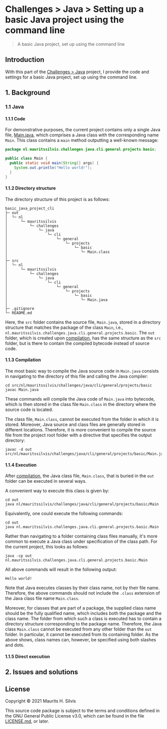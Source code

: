 # Challenges > Java > Setting up a basic Java project using the command line

> A basic Java project, set up using the command line

## Introduction

With this part of the [Challenges > Java](..) project, I provide the code and settings for a basic Java project, set up using the command line.

## 1. Background

### 1.1 Java

#### 1.1.1 Code

For demonstrative purposes, the current project contains only a single Java file, [Main.java](src/nl/mauritssilvis/challenges/java/cli/general/projects/basic/Main.java), which comprises a Java class with the corresponding name `Main`. 
This class contains a `main` method outputting a well-known message:

```java
package nl.mauritssilvis.challenges.java.cli.general.projects.basic;

public class Main {
  public static void main(String[] args) {
    System.out.println("Hello world!");
  }
}
```

#### 1.1.2 Directory structure

The directory structure of this project is as follows:

```text
basic_java_project_cli
├─ out
│  └─ nl
│      └─ mauritssilvis
│          └─ challenges
│              └─ java
│                  └─ cli
│                      └─ general
│                          └─ projects
│                              └─ basic
│                                 └─ Main.class
│
├─ src
│  └─ nl
│      └─ mauritssilvis
│          └─ challenges
│              └─ java
│                  └─ cli
│                      └─ general
│                          └─ projects
│                              └─ basic
│                                 └─ Main.java
│
├─ .gitignore
└─ README.md
```

Here, the `src` folder contains the source file, `Main.java`, stored in a directory structure that matches the package of the class `Main`, i.e., `nl.mauritssilvis.challenges.java.cli.general.projects.basic`.
The `out` folder, which is created upon [compilation](#113-compilation), has the same structure as the `src` folder, but is there to contain the compiled bytecode instead of source code.

#### 1.1.3 Compilation

The most basic way to compile the Java source code in `Main.java` consists in navigating to the directory of this file and calling the Java compiler:

```shell
cd src/nl/mauritssilvis/challenges/java/cli/general/projects/basic
javac Main.java
```

These commands will compile the Java code of `Main.java` into bytecode, which is then stored in the class file `Main.class` in the directory where the source code is located.

The class file, `Main.class`, cannot be executed from the folder in which it is stored.
Moreover, Java source and class files are generally stored in different locations.
Therefore, it is more convenient to compile the source file from the project root folder with a directive that specifies the output directory:

```shell
javac -d out src/nl/mauritssilvis/challenges/java/cli/general/projects/basic/Main.java
```

#### 1.1.4 Execution

After [compilation](#113-compilation), the Java class file, `Main.class`, that is buried in the `out` folder can be executed in several ways.

A convenient way to execute this class is given by:

```shell
cd out
java nl/mauritssilvis/challenges/java/cli/general/projects/basic/Main
```

Equivalently, one could execute the following commands:

```shell
cd out
java nl.mauritssilvis.challenges.java.cli.general.projects.basic.Main
```

Rather than navigating to a folder containing class files manually, it's more common to execute a Java class under specification of the class path.
For the current project, this looks as follows:

```shell
java -cp out nl.mauritssilvis.challenges.java.cli.general.projects.basic.Main
```

All above commands will result in the following output:

```text
Hello world!
```

Note that Java executes classes by their class name, not by their file name.
Therefore, the above commands should not include the `.class` extension of the Java class file name `Main.class`.

Moreover, for classes that are part of a package, the supplied class name should be the fully qualified name, which includes both the package and the class name.
The folder from which such a class is executed has to contain a directory structure corresponding to the package name.
Therefore, the Java class `Main.class` cannot be executed from any other folder than the `out` folder.
In particular, it cannot be executed from its containing folder.
As the above shows, class names can, however, be specified using both slashes and dots.

#### 1.1.5 Direct execution

## 2. Issues and solutions

## License

Copyright © 2021 Maurits H. Silvis

This source code package is subject to the terms and conditions defined in the GNU General Public License v3.0, which can be found in the file [LICENSE.md](../../LICENSE.md), or later.

